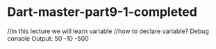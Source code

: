 # Dart-master-part9-1-completed
 //in this lecture we will learn variable   //how to declare variable?
Debug console Output:
50
-10
-500

